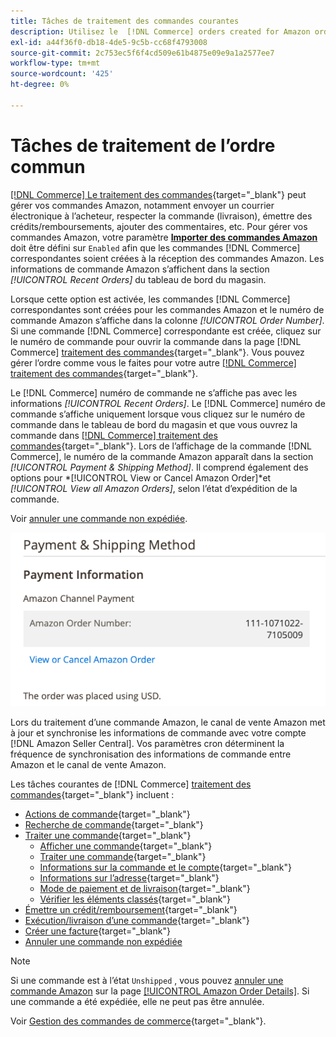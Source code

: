 ```yaml
---
title: Tâches de traitement des commandes courantes
description: Utilisez le  [!DNL Commerce] orders created for Amazon orders to manage order activity and processing in the [!UICONTROL Commerce] Admin correspondant.
exl-id: a44f36f0-db18-4de5-9c5b-cc68f4793008
source-git-commit: 2c753ec5f6f4cd509e61b4875e09e9a1a2577ee7
workflow-type: tm+mt
source-wordcount: '425'
ht-degree: 0%

---
```


# Tâches de traitement de l’ordre commun

[[!DNL Commerce] Le traitement des commandes](https://docs.magento.com/user-guide/sales/order-processing.html){target=&quot;_blank&quot;} peut gérer vos commandes Amazon, notamment envoyer un courrier électronique à l’acheteur, respecter la commande (livraison), émettre des crédits/remboursements, ajouter des commentaires, etc. Pour gérer vos commandes Amazon, votre paramètre [**Importer des commandes Amazon**](./order-settings.md) doit être défini sur `Enabled` afin que les commandes [!DNL Commerce] correspondantes soient créées à la réception des commandes Amazon. Les informations de commande Amazon s’affichent dans la section *[!UICONTROL Recent Orders]* du tableau de bord du magasin.

Lorsque cette option est activée, les commandes [!DNL Commerce] correspondantes sont créées pour les commandes Amazon et le numéro de commande Amazon s’affiche dans la colonne _[!UICONTROL Order Number]_. Si une commande [!DNL Commerce] correspondante est créée, cliquez sur le numéro de commande pour ouvrir la commande dans la page [!DNL Commerce] [traitement des commandes](https://docs.magento.com/user-guide/sales/order-processing.html){target=&quot;_blank&quot;}. Vous pouvez gérer l’ordre comme vous le faites pour votre autre [[!DNL Commerce] traitement des commandes](https://docs.magento.com/user-guide/sales/order-processing.html){target=&quot;_blank&quot;}.

Le [!DNL Commerce] numéro de commande ne s’affiche pas avec les informations _[!UICONTROL Recent Orders]_. Le [!DNL Commerce] numéro de commande s’affiche uniquement lorsque vous cliquez sur le numéro de commande dans le tableau de bord du magasin et que vous ouvrez la commande dans [[!DNL Commerce] traitement des commandes](https://docs.magento.com/user-guide/sales/order-processing.html){target=&quot;_blank&quot;}. Lors de l’affichage de la commande [!DNL Commerce], le numéro de la commande Amazon apparaît dans la section *[!UICONTROL Payment & Shipping Method]*. Il comprend également des options pour *[!UICONTROL View or Cancel Amazon Order]*et *[!UICONTROL View all Amazon Orders]*, selon l’état d’expédition de la commande.

Voir [annuler une commande non expédiée](./cancel-unshipped-order.md).

![Informations sur les commandes Amazon dans l’ordre de commerce](assets/amazon-order-number-payment-info.png)

Lors du traitement d’une commande Amazon, le canal de vente Amazon met à jour et synchronise les informations de commande avec votre compte [!DNL Amazon Seller Central]. Vos paramètres cron déterminent la fréquence de synchronisation des informations de commande entre Amazon et le canal de vente Amazon.

Les tâches courantes de [!DNL Commerce] [traitement des commandes](https://docs.magento.com/user-guide/sales/order-processing.html){target=&quot;_blank&quot;} incluent :

- [Actions de commande](https://docs.magento.com/user-guide/sales/order-actions.html){target=&quot;_blank&quot;}
- [Recherche de commande](https://docs.magento.com/user-guide/sales/orders-search.html){target=&quot;_blank&quot;}
- [Traiter une commande](https://docs.magento.com/user-guide/sales/order-processing.html){target=&quot;_blank&quot;}
   - [Afficher une commande](https://docs.magento.com/user-guide/sales/order-processing.html#view-an-order){target=&quot;_blank&quot;}
   - [Traiter une commande](https://docs.magento.com/user-guide/sales/order-processing.html#process-an-order){target=&quot;_blank&quot;}
   - [Informations sur la commande et le compte](https://docs.magento.com/user-guide/sales/order-processing.html#order-and-account-information){target=&quot;_blank&quot;}
   - [Informations sur l’adresse](https://docs.magento.com/user-guide/sales/order-processing.html#address-information){target=&quot;_blank&quot;}
   - [Mode de paiement et de livraison](https://docs.magento.com/user-guide/sales/order-processing.html#payment--shipping-method){target=&quot;_blank&quot;}
   - [Vérifier les éléments classés](https://docs.magento.com/user-guide/sales/order-processing.html#review-items-ordered){target=&quot;_blank&quot;}
- [Émettre un crédit/remboursement](https://docs.magento.com/user-guide/sales/credit-memo-create.html){target=&quot;_blank&quot;}
- [Exécution/livraison d’une commande](https://docs.magento.com/user-guide/sales/shipments-create.html){target=&quot;_blank&quot;}
- [Créer une facture](https://docs.magento.com/user-guide/sales/invoice-create.html){target=&quot;_blank&quot;}
- [Annuler une commande non expédiée](./cancel-unshipped-order.md)

>[!NOTE]
>
>Si une commande est à l’état `Unshipped` , vous pouvez [annuler une commande Amazon](./cancel-unshipped-order.md) sur la page [[!UICONTROL Amazon Order Details]](./amazon-order-details.md). Si une commande a été expédiée, elle ne peut pas être annulée.

Voir [Gestion des commandes de commerce](https://docs.magento.com/user-guide/sales/order-management.html){target=&quot;_blank&quot;}.

